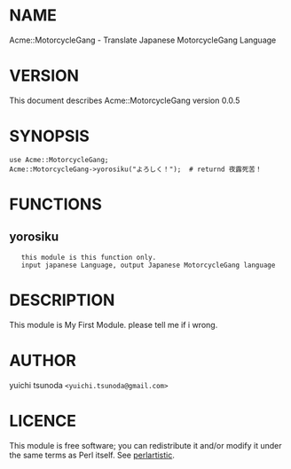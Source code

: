# NAME

Acme::MotorcycleGang - Translate Japanese MotorcycleGang Language



# VERSION

This document describes Acme::MotorcycleGang version 0.0.5



# SYNOPSIS

    use Acme::MotorcycleGang;
    Acme::MotorcycleGang->yorosiku("よろしく！");  # returnd 夜露死苦！

# FUNCTIONS

## yorosiku

       this module is this function only.
       input japanese Language, output Japanese MotorcycleGang language
    

# DESCRIPTION

This module is My First Module.
please tell me if i wrong.



# AUTHOR

yuichi tsunoda  `<yuichi.tsunoda@gmail.com>`



# LICENCE

This module is free software; you can redistribute it and/or
modify it under the same terms as Perl itself. See [perlartistic](http://search.cpan.org/perldoc?perlartistic).


